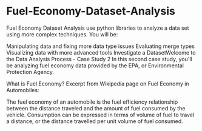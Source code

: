 # Fuel-Economy-Dataset-Analysis
Fuel Economy Dataset Analysis
use python libraries to analyze a data set using more complex techniques. You will be:

Manipulating data and fixing more data type issues
Evaluating merge types
Visualizing data with more advanced tools
Investigate a DatasetWelcome to the Data Analysis Process - Case Study 2
In this second case study, you'll be analyzing fuel economy data provided by the EPA, or Environmental Protection Agency.

What is Fuel Economy?
Excerpt from Wikipedia page on Fuel Economy in Automobiles:

The fuel economy of an automobile is the fuel efficiency relationship between the distance traveled and the amount of fuel consumed by the vehicle. Consumption can be expressed in terms of volume of fuel to travel a distance, or the distance travelled per unit volume of fuel consumed.
